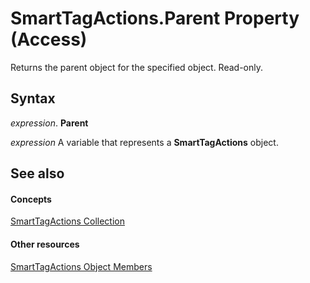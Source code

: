 
# SmartTagActions.Parent Property (Access)

Returns the parent object for the specified object. Read-only.


## Syntax

 _expression_. **Parent**

 _expression_ A variable that represents a **SmartTagActions** object.


## See also


#### Concepts


[SmartTagActions Collection](642e9138-9734-a719-c6c9-5080fd31bd93.md)
#### Other resources


[SmartTagActions Object Members](5445613a-442e-114f-68c8-1fbde35d413a.md)
